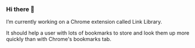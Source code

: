 ### Hi there 👋

I’m currently working on a Chrome extension called Link Library.

It should help a user with lots of bookmarks to store and look them up more quickly than with Chrome's bookmarks tab.
